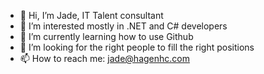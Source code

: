 - 👋 Hi, I’m Jade, IT Talent consultant
- 👀 I’m interested mostly in .NET and C# developers
- 🌱 I’m currently learning how to use Github
- 💞️ I’m looking for the right people to fill the right positions
- 📫 How to reach me: jade@hagenhc.com

<!---
Jade-at-Hagen/Jade-at-Hagen is a ✨ special ✨ repository because its `README.md` (this file) appears on your GitHub profile.
You can click the Preview link to take a look at your changes.
--->
